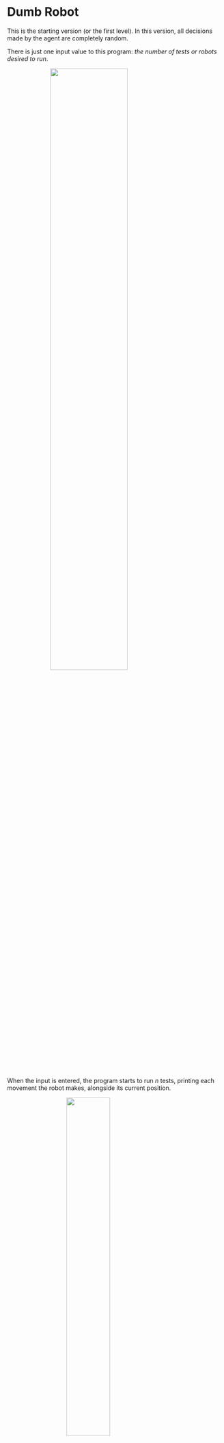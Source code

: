 # Dumb Robot

This is the starting version (or the first level). In this version, all decisions made by the agent are completely random.

There is just one input value to this program: *the number of tests or robots desired to run*.

<img src="https://www.andrevital.com/extra/ai-robopath/images/input.png" width="60%" style = "margin-left:20%">

When the input is entered, the program starts to run *n* tests, printing each movement the robot makes, alongside its current position.

<img src="https://www.andrevital.com/extra/ai-robopath/images/movement.png" width="45%" style = "margin-left:27.55%">

Each time a robot either gets to the reward or the penalty, the execution will do a quick stop, showing the final result on screen, to the continue with the remaining tests.

<img src="https://www.andrevital.com/extra/ai-robopath/images/win.png" width="39.5%" style = "margin-left:7%">
<img src="https://www.andrevital.com/extra/ai-robopath/images/win.png" width="39.5%" style = "margin-left:7%">

When the execution is completed, the program displays a message, showing how many robots lost, how many won and, if any robot won, it displays also the paths used by the winners.

<img src="https://www.andrevital.com/extra/ai-robopath/images/paths.png" width="45%" style = "margin-left:27.55%">
